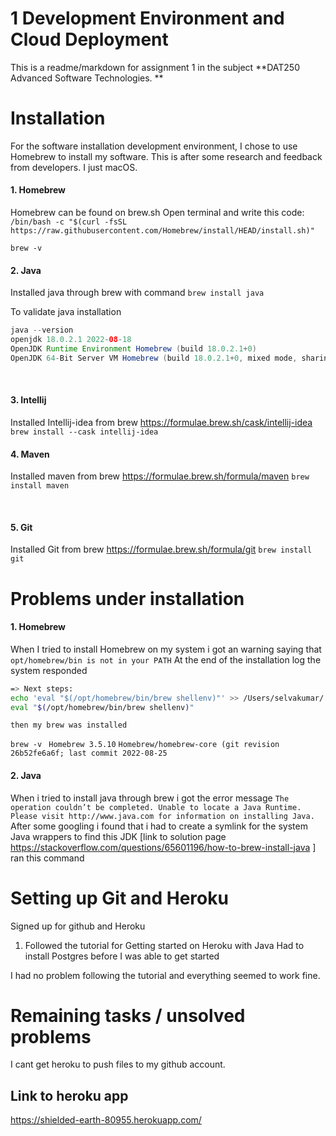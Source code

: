 # 1 Development Environment and Cloud Deployment 

This is a readme/markdown for assignment 1 in the subject **DAT250 Advanced Software Technologies. **


# Installation
For the software installation development environment, I chose to use Homebrew to install my software. This is after some research and feedback from developers. I just macOS. 
<br />
#### 1. Homebrew
 Homebrew can be found on brew.sh
Open terminal and write this code:
`` /bin/bash -c "$(curl -fsSL https://raw.githubusercontent.com/Homebrew/install/HEAD/install.sh)" ``


``brew -v``
<br />
#### 2.  Java
Installed java through brew with command
``brew install java``

To validate java installation
```java
java --version
openjdk 18.0.2.1 2022-08-18
OpenJDK Runtime Environment Homebrew (build 18.0.2.1+0)
OpenJDK 64-Bit Server VM Homebrew (build 18.0.2.1+0, mixed mode, sharing)
```
<br />

#### 3. Intellij
Installed Intellij-idea from brew
https://formulae.brew.sh/cask/intellij-idea
``brew install --cask intellij-idea``
<br />

#### 4. Maven
Installed maven from brew
https://formulae.brew.sh/formula/maven
``brew install maven``

<br />

#### 5. Git
Installed Git from brew
https://formulae.brew.sh/formula/git
``brew install git``


# Problems under installation
#### 1. Homebrew
When I tried to install Homebrew on my system i got an warning saying that ``opt/homebrew/bin is not in your PATH``
At the end of the installation log the system responded
```sh
=> Next steps: 
echo 'eval "$(/opt/homebrew/bin/brew shellenv)"' >> /Users/selvakumar/.zprofile 
eval "$(/opt/homebrew/bin/brew shellenv)" 
```

	then my brew was installed
``brew -v ``
``Homebrew 3.5.10``
``Homebrew/homebrew-core (git revision 26b52fe6a6f; last commit 2022-08-25``


#### 2. Java
When i tried to install java through brew i got the error message
``
The operation couldn’t be completed. Unable to locate a Java Runtime.
Please visit http://www.java.com for information on installing Java.
``
After some googling i found that i had to create a symlink for the system Java wrappers to find this JDK [link to solution page https://stackoverflow.com/questions/65601196/how-to-brew-install-java ]
ran this command

# Setting up Git and Heroku
Signed up for github and Heroku

1. Followed the tutorial for Getting started on Heroku with Java
Had to install Postgres before I was able to get started

I had no problem following the tutorial and everything seemed to work fine. 

# Remaining tasks / unsolved problems
I cant get heroku to push files to my github account.


## Link to heroku app
https://shielded-earth-80955.herokuapp.com/
